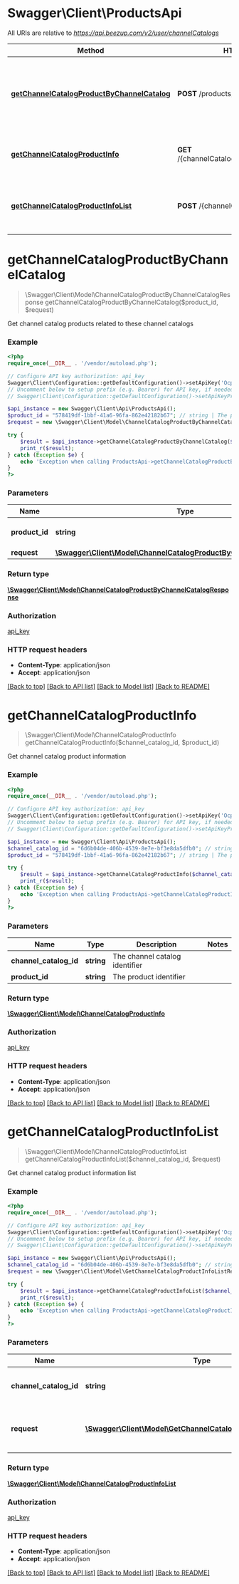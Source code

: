 # Swagger\Client\ProductsApi

All URIs are relative to *https://api.beezup.com/v2/user/channelCatalogs*

Method | HTTP request | Description
------------- | ------------- | -------------
[**getChannelCatalogProductByChannelCatalog**](ProductsApi.md#getChannelCatalogProductByChannelCatalog) | **POST** /products/{productId} | Get channel catalog products related to these channel catalogs
[**getChannelCatalogProductInfo**](ProductsApi.md#getChannelCatalogProductInfo) | **GET** /{channelCatalogId}/products/{productId} | Get channel catalog product information
[**getChannelCatalogProductInfoList**](ProductsApi.md#getChannelCatalogProductInfoList) | **POST** /{channelCatalogId}/products | Get channel catalog product information list


# **getChannelCatalogProductByChannelCatalog**
> \Swagger\Client\Model\ChannelCatalogProductByChannelCatalogResponse getChannelCatalogProductByChannelCatalog($product_id, $request)

Get channel catalog products related to these channel catalogs

### Example
```php
<?php
require_once(__DIR__ . '/vendor/autoload.php');

// Configure API key authorization: api_key
Swagger\Client\Configuration::getDefaultConfiguration()->setApiKey('Ocp-Apim-Subscription-Key', 'YOUR_API_KEY');
// Uncomment below to setup prefix (e.g. Bearer) for API key, if needed
// Swagger\Client\Configuration::getDefaultConfiguration()->setApiKeyPrefix('Ocp-Apim-Subscription-Key', 'Bearer');

$api_instance = new Swagger\Client\Api\ProductsApi();
$product_id = "578419df-1bbf-41a6-96fa-862e42182b67"; // string | The product identifier
$request = new \Swagger\Client\Model\ChannelCatalogProductByChannelCatalogRequest(); // \Swagger\Client\Model\ChannelCatalogProductByChannelCatalogRequest | 

try {
    $result = $api_instance->getChannelCatalogProductByChannelCatalog($product_id, $request);
    print_r($result);
} catch (Exception $e) {
    echo 'Exception when calling ProductsApi->getChannelCatalogProductByChannelCatalog: ', $e->getMessage(), PHP_EOL;
}
?>
```

### Parameters

Name | Type | Description  | Notes
------------- | ------------- | ------------- | -------------
 **product_id** | **string**| The product identifier |
 **request** | [**\Swagger\Client\Model\ChannelCatalogProductByChannelCatalogRequest**](../Model/\Swagger\Client\Model\ChannelCatalogProductByChannelCatalogRequest.md)|  | [optional]

### Return type

[**\Swagger\Client\Model\ChannelCatalogProductByChannelCatalogResponse**](../Model/ChannelCatalogProductByChannelCatalogResponse.md)

### Authorization

[api_key](../../README.md#api_key)

### HTTP request headers

 - **Content-Type**: application/json
 - **Accept**: application/json

[[Back to top]](#) [[Back to API list]](../../README.md#documentation-for-api-endpoints) [[Back to Model list]](../../README.md#documentation-for-models) [[Back to README]](../../README.md)

# **getChannelCatalogProductInfo**
> \Swagger\Client\Model\ChannelCatalogProductInfo getChannelCatalogProductInfo($channel_catalog_id, $product_id)

Get channel catalog product information

### Example
```php
<?php
require_once(__DIR__ . '/vendor/autoload.php');

// Configure API key authorization: api_key
Swagger\Client\Configuration::getDefaultConfiguration()->setApiKey('Ocp-Apim-Subscription-Key', 'YOUR_API_KEY');
// Uncomment below to setup prefix (e.g. Bearer) for API key, if needed
// Swagger\Client\Configuration::getDefaultConfiguration()->setApiKeyPrefix('Ocp-Apim-Subscription-Key', 'Bearer');

$api_instance = new Swagger\Client\Api\ProductsApi();
$channel_catalog_id = "6d6b04de-406b-4539-8e7e-bf3e8da5dfb0"; // string | The channel catalog identifier
$product_id = "578419df-1bbf-41a6-96fa-862e42182b67"; // string | The product identifier

try {
    $result = $api_instance->getChannelCatalogProductInfo($channel_catalog_id, $product_id);
    print_r($result);
} catch (Exception $e) {
    echo 'Exception when calling ProductsApi->getChannelCatalogProductInfo: ', $e->getMessage(), PHP_EOL;
}
?>
```

### Parameters

Name | Type | Description  | Notes
------------- | ------------- | ------------- | -------------
 **channel_catalog_id** | **string**| The channel catalog identifier |
 **product_id** | **string**| The product identifier |

### Return type

[**\Swagger\Client\Model\ChannelCatalogProductInfo**](../Model/ChannelCatalogProductInfo.md)

### Authorization

[api_key](../../README.md#api_key)

### HTTP request headers

 - **Content-Type**: application/json
 - **Accept**: application/json

[[Back to top]](#) [[Back to API list]](../../README.md#documentation-for-api-endpoints) [[Back to Model list]](../../README.md#documentation-for-models) [[Back to README]](../../README.md)

# **getChannelCatalogProductInfoList**
> \Swagger\Client\Model\ChannelCatalogProductInfoList getChannelCatalogProductInfoList($channel_catalog_id, $request)

Get channel catalog product information list

### Example
```php
<?php
require_once(__DIR__ . '/vendor/autoload.php');

// Configure API key authorization: api_key
Swagger\Client\Configuration::getDefaultConfiguration()->setApiKey('Ocp-Apim-Subscription-Key', 'YOUR_API_KEY');
// Uncomment below to setup prefix (e.g. Bearer) for API key, if needed
// Swagger\Client\Configuration::getDefaultConfiguration()->setApiKeyPrefix('Ocp-Apim-Subscription-Key', 'Bearer');

$api_instance = new Swagger\Client\Api\ProductsApi();
$channel_catalog_id = "6d6b04de-406b-4539-8e7e-bf3e8da5dfb0"; // string | The channel catalog identifier
$request = new \Swagger\Client\Model\GetChannelCatalogProductInfoListRequest(); // \Swagger\Client\Model\GetChannelCatalogProductInfoListRequest | The channel catalog product list filter

try {
    $result = $api_instance->getChannelCatalogProductInfoList($channel_catalog_id, $request);
    print_r($result);
} catch (Exception $e) {
    echo 'Exception when calling ProductsApi->getChannelCatalogProductInfoList: ', $e->getMessage(), PHP_EOL;
}
?>
```

### Parameters

Name | Type | Description  | Notes
------------- | ------------- | ------------- | -------------
 **channel_catalog_id** | **string**| The channel catalog identifier |
 **request** | [**\Swagger\Client\Model\GetChannelCatalogProductInfoListRequest**](../Model/\Swagger\Client\Model\GetChannelCatalogProductInfoListRequest.md)| The channel catalog product list filter | [optional]

### Return type

[**\Swagger\Client\Model\ChannelCatalogProductInfoList**](../Model/ChannelCatalogProductInfoList.md)

### Authorization

[api_key](../../README.md#api_key)

### HTTP request headers

 - **Content-Type**: application/json
 - **Accept**: application/json

[[Back to top]](#) [[Back to API list]](../../README.md#documentation-for-api-endpoints) [[Back to Model list]](../../README.md#documentation-for-models) [[Back to README]](../../README.md)


